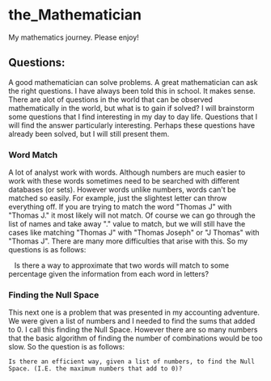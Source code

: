 # the_Mathematician

My mathematics journey. Please enjoy!

## Questions:

A good mathematician can solve problems. A great mathematician can ask the right questions. I have always been told this in school. It makes sense. There are alot of questions in the world that can be observed mathematically in the world, but what is to gain if solved? I will brainstorm some questions that I find interesting in my day to day life. Questions that I will find the answer particularly interesting. Perhaps these questions have already been solved, but I will still present them.

### Word Match
A lot of analyst work with words. Although numbers are much easier to work with these words sometimes need to be searched with different databases (or sets). However words unlike numbers, words can't be matched so easily. For example, just the slightest letter can throw everything off. If you are trying to match the word "Thomas J" with "Thomas J." it most likely will not match. Of course we can go through the list of names and take away "." value to match, but we will still have the cases like matching "Thomas J" with "Thomas Joseph" or "J Thomas" with "Thomas J". There are many more difficulties that arise with this. So my questions is as follows:

    Is there a way to approximate that two words will match to some percentage given the information from each word in letters?

### Finding the Null Space
This next one is a problem that was presented in my accounting adventure. We were given a list of numbers and I needed to find the sums that added to 0. I call this finding the Null Space. However there are so many numbers that the basic algorithm of finding the number of combinations would be too slow. So the question is as follows:

    Is there an efficient way, given a list of numbers, to find the Null Space. (I.E. the maximum numbers that add to 0)?
